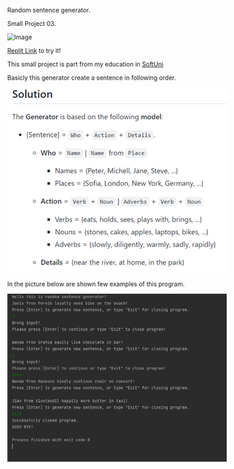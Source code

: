 Random sentence generator. 

Small Project 03.

<img alt='Image' width="300px" src="https://i.ytimg.com/vi/8A4alljvWu0/maxresdefault.jpg"/>


[Replit Link](https://replit.com/@qceka88/The-generator#main.py) to try it!


This small project is part from my education in [SoftUni](https://softuni.bg/)

Basicly this generator create a sentence in following order.

![img.png](img.png)

In the picture below are shown few examples of this program.

![img_1.png](img_1.png)